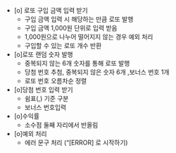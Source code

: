 - [o] 로또 구입 금액 입력 받기
   - 구입 금액 입력 시 해당하는 만큼 로또 발행
   - 구입 금액 1,000원 단위로 입력 받음
   - 1,000원으로 나누어 떨어지지 않는 경우 예외 처리
   - 구입할 수 있는 로또 개수 반환
- [o]로또 랜덤 숫자 발행
   - 중복되지 않는 6개 숫자를 통해 로또 발행
   - 당첨 번호 추첨, 중복되지 않은 숫자 6개 ,보너스 번호 1개
   - 로또 번호 오름차순 정렬
- [o]당첨 번호 입력 받기
    - 쉼표(,) 기준 구분
    - 보너스 번호입력
- [o]수익률
   - 소수점 둘째 자리에서 반올림 
- [o]예외 처리
   - 에러 문구 처리 (“[ERROR] 로 시작하기) 
